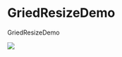 GriedResizeDemo
===============

GriedResizeDemo

![](https://raw.githubusercontent.com/pchauhan/GriedResizeDemo/master/griedresizedemo.png)

